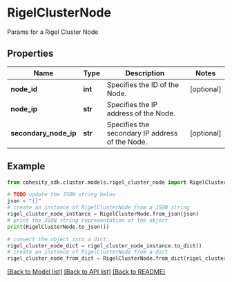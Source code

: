 # RigelClusterNode

Params for a Rigel Cluster Node

## Properties

Name | Type | Description | Notes
------------ | ------------- | ------------- | -------------
**node_id** | **int** | Specifies the ID of the Node. | [optional] 
**node_ip** | **str** | Specifies the IP address of the Node. | 
**secondary_node_ip** | **str** | Specifies the secondary IP address of the Node. | [optional] 

## Example

```python
from cohesity_sdk.cluster.models.rigel_cluster_node import RigelClusterNode

# TODO update the JSON string below
json = "{}"
# create an instance of RigelClusterNode from a JSON string
rigel_cluster_node_instance = RigelClusterNode.from_json(json)
# print the JSON string representation of the object
print(RigelClusterNode.to_json())

# convert the object into a dict
rigel_cluster_node_dict = rigel_cluster_node_instance.to_dict()
# create an instance of RigelClusterNode from a dict
rigel_cluster_node_from_dict = RigelClusterNode.from_dict(rigel_cluster_node_dict)
```
[[Back to Model list]](../README.md#documentation-for-models) [[Back to API list]](../README.md#documentation-for-api-endpoints) [[Back to README]](../README.md)


